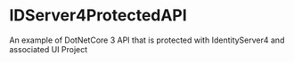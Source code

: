 # IDServer4ProtectedAPI
An example of DotNetCore 3 API that is protected with IdentityServer4 and associated UI Project
